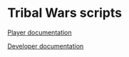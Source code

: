# Tribal Wars scripts

[Player documentation](/docs/player/README.md)

[Developer documentation](/docs/developer/README.md)